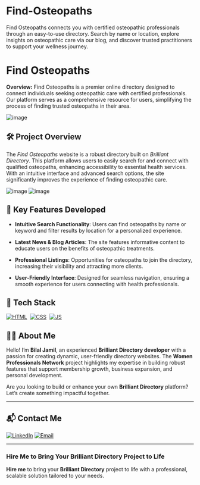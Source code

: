# Find-Osteopaths
Find Osteopaths connects you with certified osteopathic professionals through an easy-to-use directory. Search by name or location, explore insights on osteopathic care via our blog, and discover trusted practitioners to support your wellness journey.
# Find Osteopaths

**Overview:**
Find Osteopaths is a premier online directory designed to connect individuals seeking osteopathic care with certified professionals. Our platform serves as a comprehensive resource for users, simplifying the process of finding trusted osteopaths in their area.

![image](https://github.com/user-attachments/assets/e8f27acd-cc55-499b-8d2d-ee1916969296)

## 🛠 Project Overview

The *Find Osteopaths* website is a robust directory built on *Brilliant Directory*. This platform allows users to easily search for and connect with qualified osteopaths, enhancing accessibility to essential health services. With an intuitive interface and advanced search options, the site significantly improves the experience of finding osteopathic care.

![image](https://github.com/user-attachments/assets/6b425cdc-7528-4eb6-995d-10ce5966f471)
![image](https://github.com/user-attachments/assets/1cac0b7f-1cd3-4998-acf1-5301748f60b4)


## 🚀 Key Features Developed

- **Intuitive Search Functionality**: Users can find osteopaths by name or keyword and filter results by location for a personalized experience.

- **Latest News & Blog Articles**: The site features informative content to educate users on the benefits of osteopathic treatments.

- **Professional Listings**: Opportunities for osteopaths to join the directory, increasing their visibility and attracting more clients.

- **User-Friendly Interface**: Designed for seamless navigation, ensuring a smooth experience for users connecting with health professionals.

## 📌 Tech Stack
[![HTML](https://img.shields.io/badge/html5%20-%23E34F26.svg?&style=for-the-badge&logo=html5&logoColor=white)](https://github.com/yourusername/Baby-Support-Services/search?l=html)&nbsp;
[![CSS](https://img.shields.io/badge/css3%20-%231572B6.svg?&style=for-the-badge&logo=css3&logoColor=white)](https://github.com/yourusername/Baby-Support-Services/search?l=css)&nbsp;
[![JS](https://img.shields.io/badge/javascript%20-%23323330.svg?&style=for-the-badge&logo=javascript&logoColor=%23F7DF1E)](https://github.com/yourusername/Baby-Support-Services/search?l=javascript)


## 👨‍💻 About Me

Hello! I’m **Bilal Jamil**, an experienced **Brilliant Directory developer** with a passion for creating dynamic, user-friendly directory websites. The **Women Professionals Network** project highlights my expertise in building robust features that support membership growth, business expansion, and personal development.

Are you looking to build or enhance your own **Brilliant Directory** platform? Let’s create something impactful together.

---

## 📬 Contact Me

[![LinkedIn](https://img.shields.io/badge/LinkedIn-Connect-blue?style=for-the-badge&logo=linkedin)](http://www.linkedin.com/in/dev-bilal)
[![Email](https://img.shields.io/badge/Email-Contact%20Me-orange?style=for-the-badge&logo=gmail)](mailto:info.devbilal@gmail.com)

---



### **Hire Me to Bring Your Brilliant Directory Project to Life**

**Hire me** to bring your **Brilliant Directory** project to life with a professional, scalable solution tailored to your needs.
